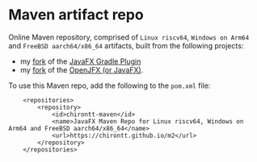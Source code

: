 # Maven artifact repo

Online Maven repository, comprised of `Linux riscv64`, `Windows on Arm64` and `FreeBSD aarch64/x86_64` artifacts,
built from the following projects:

 - my [fork](https://github.com/chirontt/javafx-gradle-plugin) of the [JavaFX Gradle Plugin](https://github.com/openjfx/javafx-gradle-plugin)
 - my [fork](https://github.com/chirontt/openjdk-jfx) of the [OpenJFX (or JavaFX)](https://github.com/openjdk/jfx).

To use this Maven repo, add the following to the `pom.xml` file:
```
    <repositories>
        <repository>
            <id>chirontt-maven</id>
            <name>JavaFX Maven Repo for Linux riscv64, Windows on Arm64 and FreeBSD aarch64/x86_64</name>
            <url>https://chirontt.github.io/m2</url>
        </repository>
    </repositories>
```
